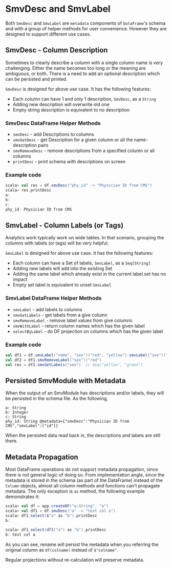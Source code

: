 # SmvDesc and SmvLabel

Both `SmvDesc` and `SmvLabel` are `metadata` components of `DataFrame`'s schema and with a
group of helper methods for user convenience. However they are designed to support different
use cases.

## SmvDesc - Column Description

Sometimes to clearly describe a column with a single column name is very challenging.
Either the name becomes too long or the meaning are ambiguous, or both. There is a
need to add an optional description which can be persisted and printed.

`SmvDesc` is designed for above use case. It has the following features:
* Each column can have 1 and only 1 description, `SmvDesc`, as a `String`
* Adding new description will overwrite old one
* Empty string description is equivalent to no description

### SmvDesc DataFrame Helper Methods
* `smvDesc` - add Descriptions to columns
* `smvGetDesc` - get Description for a given column or all the name-description pairs
* `smvRemoveDesc` - remove descriptions from a specified column or all columns
* `printDesc` - print schema with descriptions on screen

### Example code
```scala
scala> val res = df.smvDesc("phy_id" -> "Physician ID from CMS")
scala> res.printDesc
a:
b:
c:
phy_id: Physician ID from CMS
```

## SmvLabel - Column Labels (or Tags)

Analytics work typically work on wide tables. In that scenario, grouping the columns
with labels (or tags) will be very helpful.

`SmvLabel` is designed for above use case. It has the following features:
* Each column can have a Set of labels, `SmvLabel`, as a `Seq[String]`
* Adding new labels will add into the existing Set
* Adding the same label which already exist in the current label set has no impact
* Empty set label is equivalent to unset `SmvLabel`

### SmvLabel DataFrame Helper Methods
* `smvLabel` - add labels to columns
* `smvGetLabels` - get labels from a give column
* `smvRemoveLabel` - remove label values from give columns
* `smvWithLabel` - return column names which has the given label
* `selectByLabel` - do DF projection on columns which has the given label

### Example code
```scala
val df1 = df.smvLabel("name", "sex")("red", "yellow").smvLabel("sex")("green")
val df2 = df1.smvRemoveLabel("sex")("red")
val res = df2.smvGetLabels("sex")  // Seq("yellow", "green")
```

## Persisted SmvModule with Metadata

When the output of an SmvModule has descriptions and/or labels, they will be persisted in the
schema file. As the following,
```
a: String
b: Integer
c: String
phy_id: String @metadata={"smvDesc":"Physician ID from CMS","smvLabel":["id"]}
```

When the persisted data read back in, the descriptions and labels are still there.

## Metadata Propagation

Most DataFrame operations do not support metadata propagation, since there is not
general logic of doing so. From implementation angle, since the metadata is stored in the
schema (as part of the DataFrame) instead of the `Column` objects, almost all column methods and
functions can't propagate metadata. The only exception is `as` method, the following
example demonstrates it:

```scala
scala> val df = app.createDF("a:String", "a")
scala> val df1 = df.smvDesc("a" -> "test col a")
scala> df1.select($"a" as "b").printDesc
b:

scala> df1.select(df1("a") as "b").printDesc
b: test col a

```

As you can see, rename will persist the metadata when you referring the original
column as `df(colname)` instead of `$"colname"`.

Regular projections without re-calculation will preserve metadata.
 
